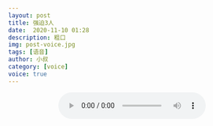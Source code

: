 ```yaml
---
layout: post
title: 强迫3人
date:  2020-11-10 01:28
description: 粗口
img: post-voice.jpg
tags: [语音]
author: 小叔
category: [voice]
voice: true
---
```

<div align="center">
  <audio controls preload="auto" src="https://pan.xnan.top/0:/%E5%A3%B0%E6%8E%A7%E8%AF%AD%E9%9F%B3/%E5%B0%8F%E5%8F%94/%E5%BC%BA%E8%BF%AB3%E4%BA%BA.mp3"></audio>
</div>
